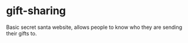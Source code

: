 # gift-sharing
Basic secret santa website, allows people to know who they are sending their gifts to.

